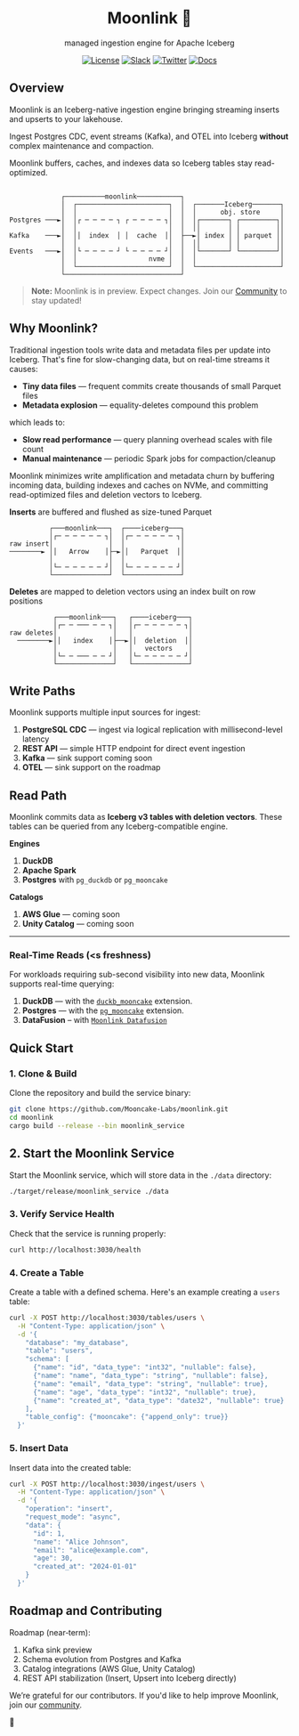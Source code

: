 <div align="center">

# Moonlink 🥮
managed ingestion engine for Apache Iceberg

[![License](https://img.shields.io/badge/License-BSL-blue)](https://github.com/Mooncake-Labs/moonlink/blob/main/LICENSE)
[![Slack](https://img.shields.io/badge/Mooncake%20Devs-purple?logo=slack)](https://join.slack.com/t/mooncake-devs/shared_invite/zt-2sepjh5hv-rb9jUtfYZ9bvbxTCUrsEEA)
[![Twitter](https://img.shields.io/twitter/url?url=https%3A%2F%2Fx.com%2Fmooncakelabs&label=%40mooncakelabs)](https://x.com/mooncakelabs)
[![Docs](https://img.shields.io/badge/docs-moonlink?style=flat&logo=readthedocs&logoColor=white)](https://docs.mooncake.dev/moonlink/intro)

</div>

## Overview

Moonlink is an Iceberg-native ingestion engine bringing streaming inserts and upserts to your lakehouse.

Ingest Postgres CDC, event streams (Kafka), and OTEL into Iceberg **without** complex maintenance and compaction. 

Moonlink buffers, caches, and indexes data so Iceberg tables stay read-optimized.

```

             ┌──────────moonlink───────────┐                         
             │  ┌───────────────────────┐  │  ┌───────Iceberg───────┐
             │  │                       │  │  │      obj. store     │
Postgres ───►│  │┌ ─ ─ ─ ─ ┐ ┌ ─ ─ ─ ─ ┐│  │  │┌───────┐ ┌─────────┐│
             │  │                       │  │  ││       │ │         ││
Kafka    ───►│  ││  index  │ │  cache  ││  ├──►│ index │ │ parquet ││
             │  │                       │  │  ││       │ │         ││
Events   ───►│  │└ ─ ─ ─ ─ ┘ └ ─ ─ ─ ─ ┘│  │  │└───────┘ └─────────┘│
             │  │                  nvme │  │  │                     │
             │  └───────────────────────┘  │  └─────────────────────┘
             └─────────────────────────────┘                         
```

> **Note:** Moonlink is in preview. Expect changes. Join our [Community](https://join.slack.com/t/mooncakelabs/shared_invite/zt-2sepjh5hv-rb9jUtfYZ9bvbxTCUrsEEA) to stay updated!

## Why Moonlink?

Traditional ingestion tools write data and metadata files per update into Iceberg. That's fine for slow-changing data, but on real-time streams it causes:

- **Tiny data files** — frequent commits create thousands of small Parquet files  
- **Metadata explosion** — equality-deletes compound this problem

which leads to:
- **Slow read performance** — query planning overhead scales with file count
- **Manual maintenance** — periodic Spark jobs for compaction/cleanup

Moonlink minimizes write amplification and metadata churn by buffering incoming data, building indexes and caches on NVMe, and committing read-optimized files and deletion vectors to Iceberg.

**Inserts** are buffered and flushed as size-tuned Parquet

```
          ┌───moonlink───┐  ┌────iceberg───┐
          │┌─ ─ ─ ─ ─ ─ ┐│  │┌─ ─ ─ ─ ─ ─ ┐│
raw insert│              │  │              │
────────► ││   Arrow    │├─►││   Parquet  ││
          │              │  │              │
          │└─ ─ ─ ─ ─ ─ ┘│  │└─ ─ ─ ─ ─ ─ ┘│
          └──────────────┘  └──────────────┘
```

**Deletes** are mapped to deletion vectors using an index  built on row positions

```
           ┌───moonlink───┐   ┌────iceberg───┐
           │┌─ ─ ─── ─ ─ ┐│   │┌─ ─ ─ ─ ─ ─ ┐│
raw deletes│              │   │              │
  ────────►││   index    │├──►││  deletion  ││
           │              │   │   vectors    │
           │└─ ─ ─── ─ ─ ┘│   │└─ ─ ─ ─ ─ ─ ┘│
           └──────────────┘   └──────────────┘
```

## Write Paths

Moonlink supports multiple input sources for ingest:

1. **PostgreSQL CDC** — ingest via logical replication with millisecond-level latency  
2. **REST API** — simple HTTP endpoint for direct event ingestion  
3. **Kafka** — sink support coming soon  
4. **OTEL** — sink support on the roadmap  

## Read Path

Moonlink commits data as **Iceberg v3 tables with deletion vectors**. These tables can be queried from any Iceberg-compatible engine.

**Engines**
1. **DuckDB**   
2. **Apache Spark**
3. **Postgres** with `pg_duckdb` or  `pg_mooncake`

**Catalogs**
1. **AWS Glue** — coming soon  
2. **Unity Catalog** — coming soon  

---

### Real-Time Reads (<s freshness)

For workloads requiring sub-second visibility into new data, Moonlink supports real-time querying:

1. **DuckDB** — with the [`duckb_mooncake`](https://github.com/Mooncake-Labs/duckdb_mooncake)  extension.
2. **Postgres** — with the [`pg_mooncake`](https://github.com/Mooncake-Labs/pg_mooncake) extension.
3. **DataFusion** – with [`Moonlink Datafusion`](https://github.com/Mooncake-Labs/moonlink/tree/main/src/moonlink_datafusion)

 
## Quick Start

### 1. Clone & Build

Clone the repository and build the service binary:

```bash
git clone https://github.com/Mooncake-Labs/moonlink.git
cd moonlink
cargo build --release --bin moonlink_service
```

## 2. Start the Moonlink Service

Start the Moonlink service, which will store data in the `./data` directory:

```bash
./target/release/moonlink_service ./data
```

### 3. Verify Service Health

Check that the service is running properly:

```bash
curl http://localhost:3030/health
```

### 4. Create a Table

Create a table with a defined schema. Here's an example creating a `users` table:

```bash
curl -X POST http://localhost:3030/tables/users \
  -H "Content-Type: application/json" \
  -d '{
    "database": "my_database",
    "table": "users",
    "schema": [
      {"name": "id", "data_type": "int32", "nullable": false},
      {"name": "name", "data_type": "string", "nullable": false},
      {"name": "email", "data_type": "string", "nullable": true},
      {"name": "age", "data_type": "int32", "nullable": true},
      {"name": "created_at", "data_type": "date32", "nullable": true}
    ],
    "table_config": {"mooncake": {"append_only": true}}
  }'
```

### 5. Insert Data

Insert data into the created table:

```bash
curl -X POST http://localhost:3030/ingest/users \
  -H "Content-Type: application/json" \
  -d '{
    "operation": "insert",
    "request_mode": "async",
    "data": {
      "id": 1,
      "name": "Alice Johnson",
      "email": "alice@example.com",
      "age": 30,
      "created_at": "2024-01-01"
    }
  }'
```

## Roadmap and Contributing
Roadmap (near‑term):
1. Kafka sink preview
2. Schema evolution from Postgres and Kafka
3. Catalog integrations (AWS Glue, Unity Catalog)
4. REST API stabilization (Insert, Upsert into Iceberg directly)

We’re grateful for our contributors. If you'd like to help improve Moonlink, join our [community](https://join.slack.com/t/mooncake-devs/shared_invite/zt-2sepjh5hv-rb9jUtfYZ9bvbxTCUrsEEA).

🥮